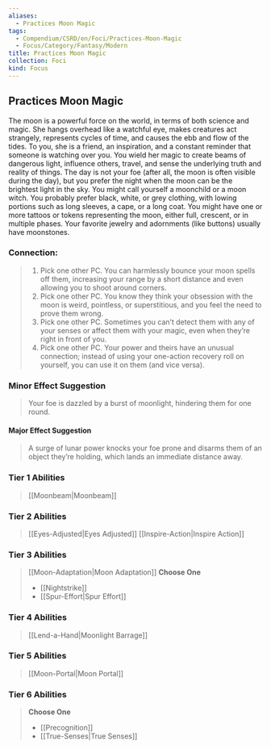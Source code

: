 ```yaml
---
aliases:
  - Practices Moon Magic
tags:
  - Compendium/CSRD/en/Foci/Practices-Moon-Magic
  - Focus/Category/Fantasy/Modern
title: Practices Moon Magic
collection: Foci
kind: Focus
---
```

## Practices Moon Magic
The moon is a powerful force on the world, in terms of both science and magic. She hangs overhead like a watchful eye, makes creatures act strangely, represents cycles of time, and causes the ebb and flow of the tides. To you, she is a friend, an inspiration, and a constant reminder that someone is watching over you. You wield her magic to create beams of dangerous light, influence others, travel, and sense the underlying truth and reality of things. The day is not your foe (after all, the moon is often visible during the day), but you prefer the night when the moon can be the brightest light in the sky. You might call yourself a moonchild or a moon witch. You probably prefer black, white, or grey clothing, with lowing portions such as long sleeves, a cape, or a long coat. You might have one or more tattoos or tokens representing the moon, either full, crescent, or in multiple phases. Your favorite jewelry and adornments (like buttons) usually have moonstones.


### Connection: 
>1. Pick one other PC. You can harmlessly bounce your moon spells off them, increasing your range by a short distance and even allowing you to shoot around corners.
>2. Pick one other PC. You know they think your obsession with the moon is weird, pointless, or superstitious, and you feel the need to prove them wrong.
>3. Pick one other PC. Sometimes you can’t detect them with any of your senses or affect them with your magic, even when they’re right in front of you.
>4. Pick one other PC. Your power and theirs have an unusual connection; instead of using your one-action recovery roll on yourself, you can use it on them (and vice versa).
### Minor Effect Suggestion
>Your foe is dazzled by a burst of moonlight, hindering them for one round.
#### Major Effect Suggestion 
>A surge of lunar power knocks your foe prone and disarms them of an object they’re holding, which lands an immediate distance away.

### Tier 1 Abilities  
> [[Moonbeam|Moonbeam]]


### Tier 2 Abilities  
> [[Eyes-Adjusted|Eyes Adjusted]]
> [[Inspire-Action|Inspire Action]]  

### Tier 3 Abilities  
>[[Moon-Adaptation|Moon Adaptation]]
> **Choose One**  
>- [[Nightstrike]]
>- [[Spur-Effort|Spur Effort]]
### Tier 4 Abilities  
> [[Lend-a-Hand|Moonlight Barrage]]  

### Tier 5 Abilities  
> [[Moon-Portal|Moon Portal]]


### Tier 6 Abilities
> **Choose One**  
>- [[Precognition]]  
>- [[True-Senses|True Senses]]
